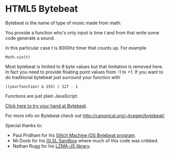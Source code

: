 HTML5 Bytebeat
==============

Bytebeat is the name of type of music made from math.

You provide a function who's only input is time *t* and from that write some code generate a sound.

In this particular case *t* is 8000hz timer that counts up. For example

    Math.sin(t)

Most bytebeat is limited to 8 byte values but that limitation is removed here.
In fact you need to provide floating point values from -1 to +1.
If you want to do traditional bytebeat just surround your function with

    ((yourfunction) & 255) / 127 - 1

Functions are just plain JavaScript.

[Click here to try your hand at Bytebeat](http://greggman.github.com/html5bytebeat/html5bytebeat.html).

For more info on Bytebeat check out <http://canonical.org/~kragen/bytebeat/>

Special thanks to:

* Paul Pridham for his [Glitch Machine iOS Bytebeat program](http://madgarden.net/apps/glitch-machine/).
* Mr.Doob for his [GLSL Sandbox](http://mrdoob.com/projects/glsl_sandbox/) where much of this code was cribbed.
* Nathan Rugg for his [LZMA-JS library](https://github.com/nmrugg/LZMA-JS).


